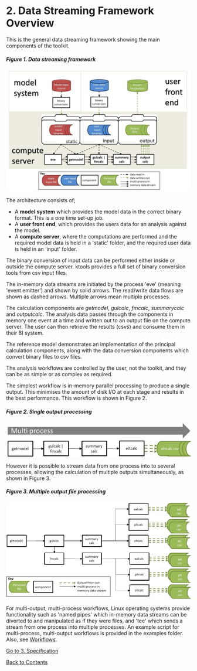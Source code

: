 # 2. Data Streaming Framework Overview

This is the general data streaming framework showing the main components of the toolkit.

##### Figure 1. Data streaming framework
![alt text](../img/DataStreamingFramework.jpg "Data Streaming Framework")

The architecture consists of;

* A **model system** which provides the model data in the correct binary format.  This is a one time set-up job.
* A **user front end**, which provides the users data for an analysis against the model.
* A **compute server**, where the computations are performed and the required model data is held in a 'static' folder, and the required user data is held in an 'input' folder.

The binary conversion of input data can be performed either inside or outside the compute server. ktools provides a full set of binary conversion tools from csv input files.

The in-memory data streams are initiated by the process 'eve' (meaning 'event emitter') and shown by solid arrows. The read/write data flows are shown as dashed arrows. Multiple arrows mean multiple processes. 

The calculation components are *getmodel*, *gulcalc*, *fmcalc*, *summarycalc* and *outputcalc*. The analysis data passes through the components in memory one event at a time and written out to an output file on the compute server.  The user can then retrieve the results (csvs) and consume them in their BI system.

The reference model demonstrates an implementation of the principal calculation components, along with the data conversion components which convert binary files to csv files. 

The analysis workflows are controlled by the user, not the toolkit, and they can be as simple or as complex as required.

The simplest workflow is in-memory parallel processing to produce a single output.  This minimises the amount of disk I/O at each stage and results in the best performance. This workflow is shown in Figure 2.

##### Figure 2. Single output processing
![alt text](../img/eltcalc.jpg "Single output processing")

However it is possible to stream data from one process into to several processes, allowing the calculation of multiple outputs simultaneously, as shown in Figure 3.

##### Figure 3. Multiple output file processing
![alt text](../img/gulandfm.jpg "Multiple output file processing")

For multi-output, multi-process workflows, Linux operating systems provide functionality such as 'named pipes' which in-memory data streams can be diverted to and manipulated as if they were files, and 'tee' which sends a stream from one process into multiple processes.  An example script for multi-process, multi-output workflows is provided in the examples folder. Also, see [Workflows](Workflows.md).

[Go to 3. Specification](Specification.md)

[Back to Contents](Contents.md)
